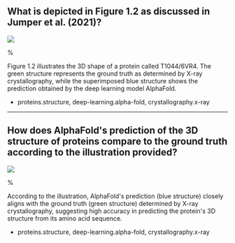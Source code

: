 ## What is depicted in Figure 1.2 as discussed in Jumper et al. (2021)?

![](https://cdn.mathpix.com/cropped/2024_05_18_d0b5a498105d07217267g-1.jpg?height=637&width=640&top_left_y=226&top_left_x=1009)

%

Figure 1.2 illustrates the 3D shape of a protein called T1044/6VR4. The green structure represents the ground truth as determined by X-ray crystallography, while the superimposed blue structure shows the prediction obtained by the deep learning model AlphaFold.

- proteins.structure, deep-learning.alpha-fold, crystallography.x-ray

---

## How does AlphaFold's prediction of the 3D structure of proteins compare to the ground truth according to the illustration provided?

![](https://cdn.mathpix.com/cropped/2024_05_18_d0b5a498105d07217267g-1.jpg?height=637&width=640&top_left_y=226&top_left_x=1009)

%

According to the illustration, AlphaFold's prediction (blue structure) closely aligns with the ground truth (green structure) determined by X-ray crystallography, suggesting high accuracy in predicting the protein's 3D structure from its amino acid sequence.

- proteins.structure, deep-learning.alpha-fold, crystallography.x-ray